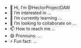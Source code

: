 - 👋 Hi, I’m @HectorProjectDAW
- 👀 I’m interested in ...
- 🌱 I’m currently learning ...
- 💞️ I’m looking to collaborate on ...
- 📫 How to reach me ...
- 😄 Pronouns: ...
- ⚡ Fun fact: ...

<!---
HectorProjectDAW/HectorProjectDAW is a ✨ special ✨ repository because its `README.md` (this file) appears on your GitHub profile.
You can click the Preview link to take a look at your changes.
--->
